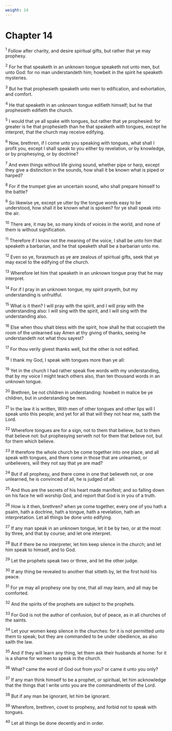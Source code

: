```yaml
---
weight: 14
---
```


# Chapter 14

<sup>1</sup> Follow after charity, and desire spiritual gifts, but rather that ye may prophesy. 

<sup>2</sup> For he that speaketh in an unknown tongue speaketh not unto men, but unto God: for no man understandeth him; howbeit in the spirit he speaketh mysteries. 

<sup>3</sup> But he that prophesieth speaketh unto men to edification, and exhortation, and comfort. 

<sup>4</sup> He that speaketh in an unknown tongue edifieth himself; but he that prophesieth edifieth the church. 

<sup>5</sup> I would that ye all spake with tongues, but rather that ye prophesied: for greater is he that prophesieth than he that speaketh with tongues, except he interpret, that the church may receive edifying. 

<sup>6</sup> Now, brethren, if I come unto you speaking with tongues, what shall I profit you, except I shall speak to you either by revelation, or by knowledge, or by prophesying, or by doctrine? 

<sup>7</sup> And even things without life giving sound, whether pipe or harp, except they give a distinction in the sounds, how shall it be known what is piped or harped? 

<sup>8</sup> For if the trumpet give an uncertain sound, who shall prepare himself to the battle? 

<sup>9</sup> So likewise ye, except ye utter by the tongue words easy to be understood, how shall it be known what is spoken? for ye shall speak into the air. 

<sup>10</sup> There are, it may be, so many kinds of voices in the world, and none of them is without signification. 

<sup>11</sup> Therefore if I know not the meaning of the voice, I shall be unto him that speaketh a barbarian, and he that speaketh shall be a barbarian unto me. 

<sup>12</sup> Even so ye, forasmuch as ye are zealous of spiritual gifts, seek that ye may excel to the edifying of the church. 

<sup>13</sup> Wherefore let him that speaketh in an unknown tongue pray that he may interpret. 

<sup>14</sup> For if I pray in an unknown tongue, my spirit prayeth, but my understanding is unfruitful. 

<sup>15</sup> What is it then? I will pray with the spirit, and I will pray with the understanding also: I will sing with the spirit, and I will sing with the understanding also. 

<sup>16</sup> Else when thou shalt bless with the spirit, how shall he that occupieth the room of the unlearned say Amen at thy giving of thanks, seeing he understandeth not what thou sayest? 

<sup>17</sup> For thou verily givest thanks well, but the other is not edified. 

<sup>18</sup> I thank my God, I speak with tongues more than ye all: 

<sup>19</sup> Yet in the church I had rather speak five words with my understanding, that by my voice I might teach others also, than ten thousand words in an unknown tongue. 

<sup>20</sup> Brethren, be not children in understanding: howbeit in malice be ye children, but in understanding be men. 

<sup>21</sup> In the law it is written, With men of other tongues and other lips will I speak unto this people; and yet for all that will they not hear me, saith the Lord. 

<sup>22</sup> Wherefore tongues are for a sign, not to them that believe, but to them that believe not: but prophesying serveth not for them that believe not, but for them which believe. 

<sup>23</sup> If therefore the whole church be come together into one place, and all speak with tongues, and there come in those that are unlearned, or unbelievers, will they not say that ye are mad? 

<sup>24</sup> But if all prophesy, and there come in one that believeth not, or one unlearned, he is convinced of all, he is judged of all: 

<sup>25</sup> And thus are the secrets of his heart made manifest; and so falling down on his face he will worship God, and report that God is in you of a truth. 

<sup>26</sup> How is it then, brethren? when ye come together, every one of you hath a psalm, hath a doctrine, hath a tongue, hath a revelation, hath an interpretation. Let all things be done unto edifying. 

<sup>27</sup> If any man speak in an unknown tongue, let it be by two, or at the most by three, and that by course; and let one interpret. 

<sup>28</sup> But if there be no interpreter, let him keep silence in the church; and let him speak to himself, and to God. 

<sup>29</sup> Let the prophets speak two or three, and let the other judge. 

<sup>30</sup> If any thing be revealed to another that sitteth by, let the first hold his peace. 

<sup>31</sup> For ye may all prophesy one by one, that all may learn, and all may be comforted. 

<sup>32</sup> And the spirits of the prophets are subject to the prophets. 

<sup>33</sup> For God is not the author of confusion, but of peace, as in all churches of the saints. 

<sup>34</sup> Let your women keep silence in the churches: for it is not permitted unto them to speak; but they are commanded to be under obedience, as also saith the law. 

<sup>35</sup> And if they will learn any thing, let them ask their husbands at home: for it is a shame for women to speak in the church. 

<sup>36</sup> What? came the word of God out from you? or came it unto you only? 

<sup>37</sup> If any man think himself to be a prophet, or spiritual, let him acknowledge that the things that I write unto you are the commandments of the Lord. 

<sup>38</sup> But if any man be ignorant, let him be ignorant. 

<sup>39</sup> Wherefore, brethren, covet to prophesy, and forbid not to speak with tongues. 

<sup>40</sup> Let all things be done decently and in order. 


